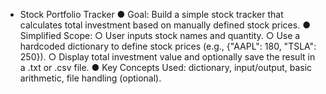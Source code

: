 - Stock Portfolio Tracker 
● Goal: Build a simple stock tracker that calculates total investment based on manually defined stock 
prices. 
● Simplified Scope: 
○ User inputs stock names and quantity. 
○ Use a hardcoded dictionary to define stock prices (e.g., {"AAPL": 180, "TSLA": 250}). 
○ Display total investment value and optionally save the result in a .txt or .csv file. 
● Key Concepts Used: dictionary, input/output, basic arithmetic, file handling 
(optional). 
